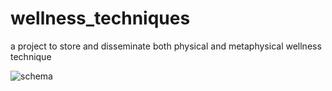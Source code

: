 # wellness_techniques
a project to store and disseminate both physical and metaphysical wellness technique

![schema](documentation/schema_v01.jpg)
